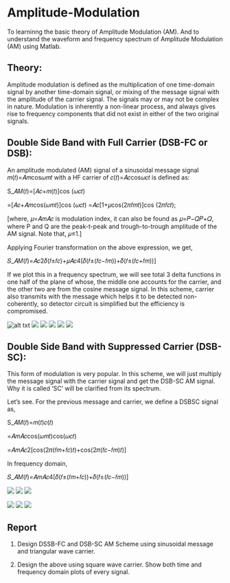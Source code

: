 # Amplitude-Modulation
To learninng the basic theory of Amplitude Modulation (AM). And to understand the waveform and frequency spectrum of Amplitude Modulation (AM) using Matlab.

## Theory:

Amplitude modulation is defined as the multiplication of one time-domain signal by another time-domain signal, 
or mixing of the message signal with the amplitude of the carrier signal. The signals may or may not be complex in nature. 
Modulation is inherently a non-linear process, and always gives rise to frequency components that did not exist in either of the two original signals.

## Double Side Band with Full Carrier (DSB-FC or DSB):

An amplitude modulated (AM) signal of a sinusoidal message signal 𝑚(𝑡)=𝐴𝑚cos𝜔𝑚𝑡 with a HF carrier of 𝑐(𝑡)=𝐴𝑐cos𝜔𝑐𝑡 is defined as:

S_𝐴𝑀(𝑡)=[𝐴𝑐+𝑚(𝑡)]cos (𝜔𝑐𝑡) 

=[𝐴𝑐+𝐴𝑚cos(𝜔𝑚𝑡)]cos (𝜔𝑐𝑡)
=𝐴𝑐[1+𝜇cos(2𝜋𝑓𝑚𝑡)]cos (2𝜋𝑓𝑐𝑡);

[where, 𝜇=𝐴𝑚𝐴𝑐 is modulation index, it can also be found as 𝜇=𝑃−𝑄𝑃+𝑄, where P and Q are the peak-t-peak and trough-to-trough amplitude of the AM signal. Note that, 𝜇≤1.]

Applying Fourier transformation on the above expression, we get,

𝑆_𝐴𝑀(𝑓)=𝐴𝑐2𝛿(𝑓±𝑓𝑐)+𝜇𝐴𝑐4[𝛿(𝑓±(𝑓𝑐−𝑓𝑚))+𝛿(𝑓±(𝑓𝑐+𝑓𝑚))]

If we plot this in a frequency spectrum, we will see total 3 delta functions in one half of the plane of whose, the middle one accounts for the carrier, and the other two are from the cosine message signal. 
In this scheme, carrier also transmits with the message which helps it to be detected non-coherently, so detector circuit is simplified but the efficiency is compromised.

![alt txt](https://github.com/Nahid-Ahsan/Amplitude-Modulation/blob/master/dsb_fc%20(1).png)
![](https://github.com/Nahid-Ahsan/Amplitude-Modulation/blob/master/dsb_fc%20(2).png)
![](https://github.com/Nahid-Ahsan/Amplitude-Modulation/blob/master/dsb_fc%20(3).png)
![](https://github.com/Nahid-Ahsan/Amplitude-Modulation/blob/master/dsb_fc%20(4).png)
![](https://github.com/Nahid-Ahsan/Amplitude-Modulation/blob/master/dsb_fc%20(5).png)
![](https://github.com/Nahid-Ahsan/Amplitude-Modulation/blob/master/dsb_fc%20(6).png)



## Double Side Band with Suppressed Carrier (DSB-SC):

This form of modulation is very popular. In this scheme, we will just multiply the message signal with the carrier signal and get the DSB-SC AM signal. Why it is called ‘SC’ will be clarified from its spectrum.

Let’s see. For the previous message and carrier, we define a DSBSC signal as,

S_𝐴𝑀(𝑡)=𝑚(𝑡)𝑐(𝑡)

=𝐴𝑚𝐴𝑐cos(𝜔𝑚𝑡)cos(𝜔𝑐𝑡)

=𝐴𝑚𝐴𝑐2[cos(2𝜋(𝑓𝑚+𝑓𝑐)𝑡)+cos(2𝜋(𝑓𝑐−𝑓𝑚)𝑡)]

In frequency domain,

𝑆_𝐴𝑀(𝑓)=𝐴𝑚𝐴𝑐4[𝛿(𝑓±(𝑓𝑚+𝑓𝑐))+𝛿(𝑓±(𝑓𝑐−𝑓𝑚))]

![](https://github.com/Nahid-Ahsan/Amplitude-Modulation/blob/master/dsb_sc%20(1).png)
![](https://github.com/Nahid-Ahsan/Amplitude-Modulation/blob/master/dsb_sc%20(2).png)
![](https://github.com/Nahid-Ahsan/Amplitude-Modulation/blob/master/dsb_sc%20(3).png)

![](https://github.com/Nahid-Ahsan/Amplitude-Modulation/blob/master/dsb_sc%20(4).png)
![](https://github.com/Nahid-Ahsan/Amplitude-Modulation/blob/master/dsb_sc%20(5).png)
![](https://github.com/Nahid-Ahsan/Amplitude-Modulation/blob/master/dsb_sc%20(6).png)

## Report
1. Design DSSB-FC and DSB-SC AM Scheme using sinusoidal message and triangular wave carrier.

2. Design the above using square wave carrier. Show both time and frequency domain plots of every signal.



